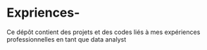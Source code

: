 # Expriences-
Ce dépôt contient des projets et des codes liés à mes expériences professionnelles en tant que data analyst
